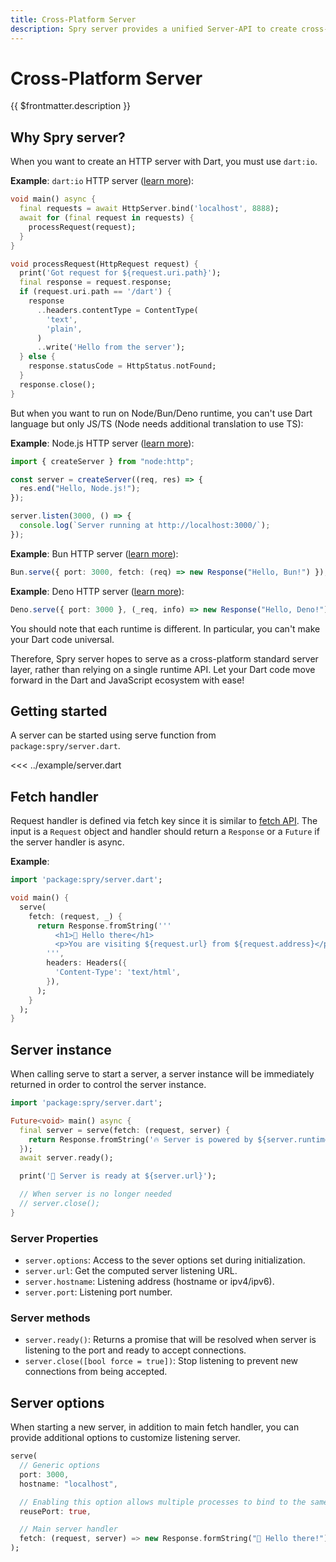 ```yaml
---
title: Cross-Platform Server
description: Spry server provides a unified Server-API to create cross-platform servers. Including Dart, Bun, Node and Deno
---
```


# Cross-Platform Server

{{ $frontmatter.description }}

## Why Spry server?

When you want to create an HTTP server with Dart, you must use `dart:io`.

**Example**: `dart:io` HTTP server ([learn more](https://dart.dev/libraries/dart-io#http-server)):

```dart
void main() async {
  final requests = await HttpServer.bind('localhost', 8888);
  await for (final request in requests) {
    processRequest(request);
  }
}

void processRequest(HttpRequest request) {
  print('Got request for ${request.uri.path}');
  final response = request.response;
  if (request.uri.path == '/dart') {
    response
      ..headers.contentType = ContentType(
        'text',
        'plain',
      )
      ..write('Hello from the server');
  } else {
    response.statusCode = HttpStatus.notFound;
  }
  response.close();
}
```

But when you want to run on Node/Bun/Deno runtime, you can't use Dart language but only JS/TS (Node needs additional translation to use TS):

**Example**: Node.js HTTP server ([learn more](https://nodejs.org/en/learn/getting-started/introduction-to-nodejs)):
```typescript
import { createServer } from "node:http";

const server = createServer((req, res) => {
  res.end("Hello, Node.js!");
});

server.listen(3000, () => {
  console.log(`Server running at http://localhost:3000/`);
});
```

**Example**: Bun HTTP server ([learn more](https://docs.deno.com/api/deno/~/Deno.serve)):
```typescript
Bun.serve({ port: 3000, fetch: (req) => new Response("Hello, Bun!") });
```

**Example**: Deno HTTP server ([learn more](https://bun.sh/docs/api/http)):
```typescript
Deno.serve({ port: 3000 }, (_req, info) => new Response("Hello, Deno!"));
```

You should note that each runtime is different. In particular, you can't make your Dart code universal.

Therefore, Spry server hopes to serve as a cross-platform standard server layer, rather than relying on a single runtime API. Let your Dart code move forward in the Dart and JavaScript ecosystem with ease!

## Getting started

A server can be started using serve function from `package:spry/server.dart`.

<<< ../example/server.dart

## Fetch handler

Request handler is defined via fetch key since it is similar to [fetch API](https://developer.mozilla.org/en-US/docs/Web/API/Fetch_API).
The input is a `Request` object and handler should return a `Response` or a `Future` if the server handler is async.

**Example**:
```dart
import 'package:spry/server.dart';

void main() {
  serve(
    fetch: (request, _) {
      return Response.fromString('''
          <h1>👋 Hello there</h1>
          <p>You are visiting ${request.url} from ${request.address}</p>
        ''',
        headers: Headers({
          'Content-Type': 'text/html',
        }),
      );
    }
  );
}
```

## Server instance

When calling serve to start a server, a server instance will be immediately returned in order to control the server instance.

```dart
import 'package:spry/server.dart';

Future<void> main() async {
  final server = serve(fetch: (request, server) {
    return Response.fromString('🔥 Server is powered by ${server.runtime.runtimeType}');
  });
  await server.ready();

  print('🚀 Server is ready at ${server.url}');

  // When server is no longer needed
  // server.close();
}
```

### Server Properties

- `server.options`: Access to the sever options set during initialization.
- `server.url`: Get the computed server listening URL.
- `server.hostname`: Listening address (hostname or ipv4/ipv6).
- `server.port`: Listening port number.

### Server methods

- `server.ready()`: Returns a promise that will be resolved when server is listening to the port and ready to accept connections.
- `server.close([bool force = true])`: Stop listening to prevent new connections from being accepted.

## Server options

When starting a new server, in addition to main fetch handler, you can provide additional options to customize listening server.

```dart
serve(
  // Generic options
  port: 3000,
  hostname: "localhost",

  // Enabling this option allows multiple processes to bind to the same port, which is useful for load balancing.
  reusePort: true,

  // Main server handler
  fetch: (request, server) => new Response.formString("👋 Hello there!"),
);
```

